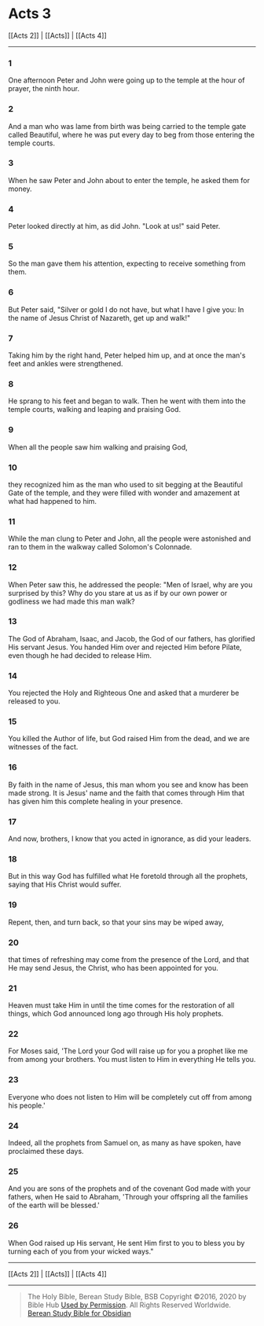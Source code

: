 # Acts 3

[[Acts 2]] | [[Acts]] | [[Acts 4]]

---

### 1
One afternoon Peter and John were going up to the temple at the hour of prayer, the ninth hour.

### 2
And a man who was lame from birth was being carried to the temple gate called Beautiful, where he was put every day to beg from those entering the temple courts.

### 3
When he saw Peter and John about to enter the temple, he asked them for money.

### 4
Peter looked directly at him, as did John. "Look at us!" said Peter.

### 5
So the man gave them his attention, expecting to receive something from them.

### 6
But Peter said, "Silver or gold I do not have, but what I have I give you: In the name of Jesus Christ of Nazareth, get up and walk!"

### 7
Taking him by the right hand, Peter helped him up, and at once the man's feet and ankles were strengthened.

### 8
He sprang to his feet and began to walk. Then he went with them into the temple courts, walking and leaping and praising God.

### 9
When all the people saw him walking and praising God,

### 10
they recognized him as the man who used to sit begging at the Beautiful Gate of the temple, and they were filled with wonder and amazement at what had happened to him.

### 11
While the man clung to Peter and John, all the people were astonished and ran to them in the walkway called Solomon's Colonnade.

### 12
When Peter saw this, he addressed the people: "Men of Israel, why are you surprised by this? Why do you stare at us as if by our own power or godliness we had made this man walk?

### 13
The God of Abraham, Isaac, and Jacob, the God of our fathers, has glorified His servant Jesus. You handed Him over and rejected Him before Pilate, even though he had decided to release Him.

### 14
You rejected the Holy and Righteous One and asked that a murderer be released to you.

### 15
You killed the Author of life, but God raised Him from the dead, and we are witnesses of the fact.

### 16
By faith in the name of Jesus, this man whom you see and know has been made strong. It is Jesus' name and the faith that comes through Him that has given him this complete healing in your presence.

### 17
And now, brothers, I know that you acted in ignorance, as did your leaders.

### 18
But in this way God has fulfilled what He foretold through all the prophets, saying that His Christ would suffer.

### 19
Repent, then, and turn back, so that your sins may be wiped away,

### 20
that times of refreshing may come from the presence of the Lord, and that He may send Jesus, the Christ, who has been appointed for you.

### 21
Heaven must take Him in until the time comes for the restoration of all things, which God announced long ago through His holy prophets.

### 22
For Moses said, 'The Lord your God will raise up for you a prophet like me from among your brothers. You must listen to Him in everything He tells you.

### 23
Everyone who does not listen to Him will be completely cut off from among his people.'

### 24
Indeed, all the prophets from Samuel on, as many as have spoken, have proclaimed these days.

### 25
And you are sons of the prophets and of the covenant God made with your fathers, when He said to Abraham, 'Through your offspring all the families of the earth will be blessed.'

### 26
When God raised up His servant, He sent Him first to you to bless you by turning each of you from your wicked ways."

---

[[Acts 2]] | [[Acts]] | [[Acts 4]]

---

> The Holy Bible, Berean Study Bible, BSB
> Copyright &copy;2016, 2020 by Bible Hub
> [Used by Permission](https://berean.bible/terms.htm). All Rights Reserved Worldwide.
> [Berean Study Bible for Obsidian](https://github.com/gapmiss/berean-study-bible-for-obsidian)


